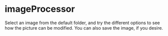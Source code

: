 # imageProcessor
Select an image from the default folder, and try the different options to see how the picture can be modified. You can also save 
the image, if you desire.
